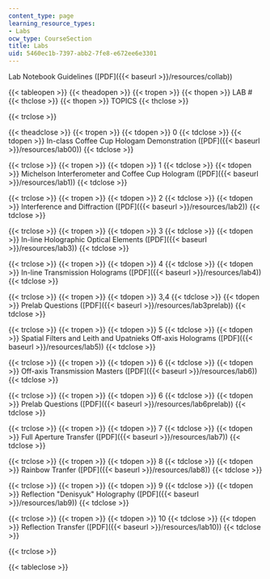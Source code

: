 ```yaml
---
content_type: page
learning_resource_types:
- Labs
ocw_type: CourseSection
title: Labs
uid: 5460ec1b-7397-abb2-7fe8-e672ee6e3301
---
```


Lab Notebook Guidelines ([PDF]({{< baseurl >}}/resources/collab))

{{< tableopen >}}
{{< theadopen >}}
{{< tropen >}}
{{< thopen >}}
LAB #
{{< thclose >}}
{{< thopen >}}
TOPICS
{{< thclose >}}

{{< trclose >}}

{{< theadclose >}}
{{< tropen >}}
{{< tdopen >}}
0
{{< tdclose >}}
{{< tdopen >}}
In-class Coffee Cup Hologam Demonstration ([PDF]({{< baseurl >}}/resources/lab00))
{{< tdclose >}}

{{< trclose >}}
{{< tropen >}}
{{< tdopen >}}
1
{{< tdclose >}}
{{< tdopen >}}
Michelson Interferometer and Coffee Cup Hologram ([PDF]({{< baseurl >}}/resources/lab1))
{{< tdclose >}}

{{< trclose >}}
{{< tropen >}}
{{< tdopen >}}
2
{{< tdclose >}}
{{< tdopen >}}
Interference and Diffraction ([PDF]({{< baseurl >}}/resources/lab2))
{{< tdclose >}}

{{< trclose >}}
{{< tropen >}}
{{< tdopen >}}
3
{{< tdclose >}}
{{< tdopen >}}
In-line Holographic Optical Elements ([PDF]({{< baseurl >}}/resources/lab3))
{{< tdclose >}}

{{< trclose >}}
{{< tropen >}}
{{< tdopen >}}
4
{{< tdclose >}}
{{< tdopen >}}
In-line Transmission Holograms ([PDF]({{< baseurl >}}/resources/lab4))
{{< tdclose >}}

{{< trclose >}}
{{< tropen >}}
{{< tdopen >}}
3,4
{{< tdclose >}}
{{< tdopen >}}
Prelab Questions ([PDF]({{< baseurl >}}/resources/lab3prelab))
{{< tdclose >}}

{{< trclose >}}
{{< tropen >}}
{{< tdopen >}}
5
{{< tdclose >}}
{{< tdopen >}}
Spatial Filters and Leith and Upatnieks Off-axis Holograms ([PDF]({{< baseurl >}}/resources/lab5))
{{< tdclose >}}

{{< trclose >}}
{{< tropen >}}
{{< tdopen >}}
6
{{< tdclose >}}
{{< tdopen >}}
Off-axis Transmission Masters ([PDF]({{< baseurl >}}/resources/lab6))
{{< tdclose >}}

{{< trclose >}}
{{< tropen >}}
{{< tdopen >}}
6
{{< tdclose >}}
{{< tdopen >}}
Prelab Questions ([PDF]({{< baseurl >}}/resources/lab6prelab))
{{< tdclose >}}

{{< trclose >}}
{{< tropen >}}
{{< tdopen >}}
7
{{< tdclose >}}
{{< tdopen >}}
Full Aperture Transfer ([PDF]({{< baseurl >}}/resources/lab7))
{{< tdclose >}}

{{< trclose >}}
{{< tropen >}}
{{< tdopen >}}
8
{{< tdclose >}}
{{< tdopen >}}
Rainbow Tranfer ([PDF]({{< baseurl >}}/resources/lab8))
{{< tdclose >}}

{{< trclose >}}
{{< tropen >}}
{{< tdopen >}}
9
{{< tdclose >}}
{{< tdopen >}}
Reflection "Denisyuk" Holography ([PDF]({{< baseurl >}}/resources/lab9))
{{< tdclose >}}

{{< trclose >}}
{{< tropen >}}
{{< tdopen >}}
10
{{< tdclose >}}
{{< tdopen >}}
Reflection Transfer ([PDF]({{< baseurl >}}/resources/lab10))
{{< tdclose >}}

{{< trclose >}}

{{< tableclose >}}